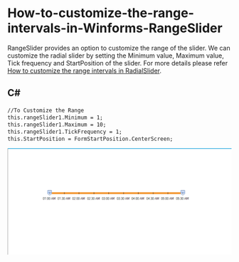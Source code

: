 # How-to-customize-the-range-intervals-in-Winforms-RangeSlider
RangeSlider provides an option to customize the range of the slider. We can customize the radial slider by setting the Minimum value, Maximum value, Tick frequency and StartPosition of the slider. For more details please refer [How to customize the range intervals in RadialSlider](https://www.syncfusion.com/kb/11982/how-to-customize-the-range-intervals-in-winforms-rangeslider).

## C#
    //To Customize the Range
    this.rangeSlider1.Minimum = 1;
    this.rangeSlider1.Maximum = 10;
    this.rangeSlider1.TickFrequency = 1;
    this.StartPosition = FormStartPosition.CenterScreen;

![Custom RangeSlider](RangeSlider_CustomRangeintervals/Image/Custom%20RangeSlider.png)
